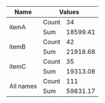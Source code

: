<table>
  <thead>
    <tr>
      <th>Name</th>
      <th colspan="2">Values</th>
    </tr>
  </thead>
  <tbody>
    <tr>
      <td rowspan="2">itemA</td>
      <td>Count</td>
      <td>34</td>
    </tr>
    <tr>
      <td>Sum</td>
      <td>18599.41</td>
    </tr>
    <tr>
      <td rowspan="2">itemB</td>
      <td>Count</td>
      <td>42</td>
    </tr>
    <tr>
      <td>Sum</td>
      <td>21918.68</td>
    </tr>
    <tr>
      <td rowspan="2">itemC</td>
      <td>Count</td>
      <td>35</td>
    </tr>
    <tr>
      <td>Sum</td>
      <td>19313.08</td>
    </tr>
    <tr>
      <td rowspan="2">All names</td>
      <td>Count</td>
      <td>111</td>
    </tr>
    <tr>
      <td>Sum</td>
      <td>59831.17</td>
    </tr>
  </tbody>
</table>